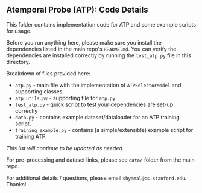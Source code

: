 ## Atemporal Probe (ATP): Code Details

This folder contains implementation code for ATP and some example scripts for usage.

Before you run anything here, please make sure you install the dependencies listed in the main repo's `README.md`. You can verify the dependencies are installed correctly by running the `test_atp.py` file in this directory.

Breakdown of files provided here:
- `atp.py` - main file with the implementation of `ATPSelectorModel` and supporting classes.
- `atp_utils.py` - supporting file for `atp.py`
- `test_atp.py` - quick script to test your dependencies are set-up correctly
- `data.py` - contains example dataset/dataloader for an ATP training script.
- `training_example.py` - contains (a simple/extensible) example script for training ATP.

*This list will continue to be updated as needed.*

For pre-processing and dataset links, please see `data/` folder from the main repo.

For additional details / questions, please email `shyamal@cs.stanford.edu`. Thanks!

